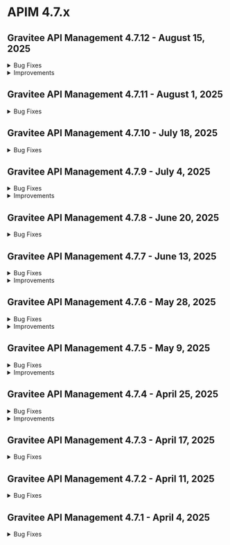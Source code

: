 # APIM 4.7.x
 
## Gravitee API Management 4.7.12 - August 15, 2025
<details>

<summary>Bug Fixes</summary>

**Gateway**

* Bump gravitee-endpoint-rabbitmq post APIM-10477 [#10741](https://github.com/gravitee-io/issues/issues/10741)

**Management API**

* Searching with ownerName in Developer Portal does not result in correct behaviour after a change in the group name. [#10380](https://github.com/gravitee-io/issues/issues/10380)
* The first deployments of a v2 API have a repeat publish number in the audit history [#10566](https://github.com/gravitee-io/issues/issues/10566)
* Updates to individual API endpoint configurations do not prompt the deploy API banner [#10568](https://github.com/gravitee-io/issues/issues/10568)
* V4 plan update without validation field can cause API error [#10660](https://github.com/gravitee-io/issues/issues/10660)
* Application creation error [#10717](https://github.com/gravitee-io/issues/issues/10717)
* Api not being able to be deploy when out of sync [#10725](https://github.com/gravitee-io/issues/issues/10725)
* Stale Search Index After API Ownership Transfer [#10730](https://github.com/gravitee-io/issues/issues/10730)

**Console**

* “Delete” button disappears for folders and pages when the browser window is too narrow [#10692](https://github.com/gravitee-io/issues/issues/10692)
* APIM Console - Long email in User Account causing display issue [#10734](https://github.com/gravitee-io/issues/issues/10734)

**Portal**

* Use of additional config metadata in portal API when creating applications [#10563](https://github.com/gravitee-io/issues/issues/10563)

**Other**

* Http code 0 in log list while log details gives a code 200 prevent correct count in analytics [#10607](https://github.com/gravitee-io/issues/issues/10607)
* \[gravitee-policy-kafka-acl] Partial authorization on a multi topics PRODUCE & FETCH [#10714](https://github.com/gravitee-io/issues/issues/10714)
* UI Bug: Management Console application logs headers are truncated/squished with long values [#10721](https://github.com/gravitee-io/issues/issues/10721)
* OOM error in gateway when management repository becomes unresponsive causes worker thread starvation and analytics reporter blockage [#10723](https://github.com/gravitee-io/issues/issues/10723)

</details>

<details>

<summary>Improvements</summary>

**Other**

* Update oas-validation policy's swagger-request-validator version [#10742](https://github.com/gravitee-io/issues/issues/10742)

</details>


 
## Gravitee API Management 4.7.11 - August 1, 2025
<details>

<summary>Bug Fixes</summary>

**Gateway**

* Heap memory possible leakage due to missing equals and hashcode methods on all fields. [#10701](https://github.com/gravitee-io/issues/issues/10701)

**Management API**

* Groups Mappings do not work if no Default Role is selected to API and Application [#10271](https://github.com/gravitee-io/issues/issues/10271)
* Sharding Tag Persists on API preview After Deletion [#10626](https://github.com/gravitee-io/issues/issues/10626)
* Unable to search by label for v4 APIs [#10671](https://github.com/gravitee-io/issues/issues/10671)
* If we send null for the groups field the value should not be updated in DB in any scenario (PO is a user, PO is a group, etc) [#10686](https://github.com/gravitee-io/issues/issues/10686)

**Console**

* The error key CLIENT_ABORTED_DURING_RESPONSE_ERROR is not present in the console UI. [#10683](https://github.com/gravitee-io/issues/issues/10683)

**Portal**

*  Portal Try it Out feature taking a long time to load [#10595](https://github.com/gravitee-io/issues/issues/10595)
* Openapi contracts with binary examples can not be read by the dev portal  [#10639](https://github.com/gravitee-io/issues/issues/10639)

**Other**

* JDBC Error in Gravitee when querying large number of applications using IN clause  [#10496](https://github.com/gravitee-io/issues/issues/10496)
* Console : Image Not Fitting Avatar Due to Aspect Ratio [#10649](https://github.com/gravitee-io/issues/issues/10649)

</details>


 
## Gravitee API Management 4.7.10 - July 18, 2025
<details>

<summary>Bug Fixes</summary>

**Gateway**

* Traceparent HTTP header is not available in the policy chain [#10511](https://github.com/gravitee-io/issues/issues/10511)
* Kafka TLS keystore loaded too many times [#10646](https://github.com/gravitee-io/issues/issues/10646)

**Management API**

* Wrong count in the analytics of API v4 [#10604](https://github.com/gravitee-io/issues/issues/10604)

**Console**

* Identity provider roles mapping UI bug [#10503](https://github.com/gravitee-io/issues/issues/10503)
* Instances of calling the groups endpoint on create V2 API page time out when a large number of groups exist [#10603](https://github.com/gravitee-io/issues/issues/10603)

**Other**

* Mock policy is not generated if the openAPI spec data uses a type of string and format of date-time [#10619](https://github.com/gravitee-io/issues/issues/10619)

</details>


 
## Gravitee API Management 4.7.9 - July 4, 2025
<details>

<summary>Bug Fixes</summary>

**Gateway**

* Hardcoded value for health check in 4.7 versions and above in docker images ( for both gateway and mapi ) [#10644](https://github.com/gravitee-io/issues/issues/10644)

**Management API**

* Subscriptions in the subscriptions tab of an application seem to only show the first 10 item [#10529](https://github.com/gravitee-io/issues/issues/10529)
* Users with both group inheritance and individual access to applications are limited in which applications to which they can subscribe [#10601](https://github.com/gravitee-io/issues/issues/10601)
* Hardcoded value for health check in 4.7 versions and above in docker images ( for both gateway and mapi ) [#10644](https://github.com/gravitee-io/issues/issues/10644)
* Using jsonPath in Assign Attributes policy prevents sending transformed body in HTTP Callout policy

**Console**

* Wrong display when adding a user to a group [#10558](https://github.com/gravitee-io/issues/issues/10558)
* Prevent API Modification for Unauthorized API Users [#10594](https://github.com/gravitee-io/issues/issues/10594)

**Portal**

* Subscriptions in the subscriptions tab of an application seem to only show the first 10 item [#10529](https://github.com/gravitee-io/issues/issues/10529)

**Other**

* Unable to add a group to an existing user using console [#10378](https://github.com/gravitee-io/issues/issues/10378)
* Console : Categories Page doesn't show updated image for any category [#10523](https://github.com/gravitee-io/issues/issues/10523)
* Primary owner Group should not be removed from an API  [#10580](https://github.com/gravitee-io/issues/issues/10580)
* Custom policy depending on gravitee-resource-oauth2-provider-generic  [#10620](https://github.com/gravitee-io/issues/issues/10620)

</details>

<details>

<summary>Improvements</summary>

**Gateway**

* Enable multi-tenant support for Dictionaries by default [#10637](https://github.com/gravitee-io/issues/issues/10637)

**Other**

* Increase character limit of condition field in flow_selectors table [#10560](https://github.com/gravitee-io/issues/issues/10560)

</details>



## Gravitee API Management 4.7.8 - June 20, 2025

<details>

<summary>Bug Fixes</summary>

**Gateway**

* Debug mode adding extra slash on endpoint [#10438](https://github.com/gravitee-io/issues/issues/10438)

**Console**

* No error message raised while deleting folder [#10608](https://github.com/gravitee-io/issues/issues/10608)

**Helm Charts**

* Multi-Tenant dictionaries: align values.yml and gravitee.yml [#10627](https://github.com/gravitee-io/issues/issues/10627)

**Other**

* Problem IP Filtering / Host resolving [#10592](https://github.com/gravitee-io/issues/issues/10592)
* Solace webhook subscription 500 internal server error [#10622](https://github.com/gravitee-io/issues/issues/10622)

</details>

## Gravitee API Management 4.7.7 - June 13, 2025

<details>

<summary>Bug Fixes</summary>

**Management API**

* Portal & Email/Webhook notification not working for registered user [#10387](https://github.com/gravitee-io/issues/issues/10387)
* Updated name of shared policy group is not reflected in the API's in which its being used [#10553](https://github.com/gravitee-io/issues/issues/10553)
* Custom metrics with a value of 1 appear as a question mark in Analytics [#10564](https://github.com/gravitee-io/issues/issues/10564)
* Specific API logging configuration causes warning messages [#10577](https://github.com/gravitee-io/issues/issues/10577)
* On API groups update, if the groups field is null it should keep its current value [#10581](https://github.com/gravitee-io/issues/issues/10581)
* Extra / is added in Context path in V4 API [#10606](https://github.com/gravitee-io/issues/issues/10606)

**Console**

* Groups are removed from V4 APIs when no changes are saved [#10590](https://github.com/gravitee-io/issues/issues/10590)

**Helm Charts**

* \[Helm] Management API configuration has wrong default logs path [#10524](https://github.com/gravitee-io/issues/issues/10524)

</details>

<details>

<summary>Improvements</summary>

**Gateway**

* Memory handling in gravitee entrypoint. [#10600](https://github.com/gravitee-io/issues/issues/10600)

**Management API**

* Memory handling in gravitee entrypoint. [#10600](https://github.com/gravitee-io/issues/issues/10600)

</details>

## Gravitee API Management 4.7.6 - May 28, 2025

<details>

<summary>Bug Fixes</summary>

**Gateway**

* Dictionaries are unable to be created with the same name across environments or organizations. [#10537](https://github.com/gravitee-io/issues/issues/10537)
* Status code 0 in Analytics when V4 emulation engine is activated [#10579](https://github.com/gravitee-io/issues/issues/10579)

**Management API**

* Intermittent errors when using request content and fire & forget in HTTP callout policy [#10424](https://github.com/gravitee-io/issues/issues/10424)
* Http Callout policy does not work with V4 emulation and Fire and forget [#10494](https://github.com/gravitee-io/issues/issues/10494)
* Tenant name verification issue [#10517](https://github.com/gravitee-io/issues/issues/10517)
* Alert filter doesn't show list of APIs in selection box. [#10532](https://github.com/gravitee-io/issues/issues/10532)
* Improve error logs in upgrader [#10535](https://github.com/gravitee-io/issues/issues/10535)
* Dictionaries are unable to be created with the same name across environments or organizations. [#10537](https://github.com/gravitee-io/issues/issues/10537)
* Alert is getting triggered, we are seeing it in the history tab, but we cannot see the alert in webhook. [#10550](https://github.com/gravitee-io/issues/issues/10550)
* Management transfer\_ownership API is allowing multiple primary owners on applications [#10572](https://github.com/gravitee-io/issues/issues/10572)
* Remove System.out.println statement [#10583](https://github.com/gravitee-io/issues/issues/10583)

**Console**

* Tenant name verification issue [#10517](https://github.com/gravitee-io/issues/issues/10517)
* Alert filter doesn't show list of APIs in selection box. [#10532](https://github.com/gravitee-io/issues/issues/10532)
* Groups page fails to load when too many groups exist because no pagination [#10538](https://github.com/gravitee-io/issues/issues/10538)
* Group management for APIs broken [#10542](https://github.com/gravitee-io/issues/issues/10542)
* Application filter 'not equals to' operator is unusable [#10546](https://github.com/gravitee-io/issues/issues/10546)
* \[Console] Add endpoint group creates an infinite loop [#10584](https://github.com/gravitee-io/issues/issues/10584)

**Helm Charts**

* Fix Elasticsearch dependency configuration of replicas in APIM helm chart [#10541](https://github.com/gravitee-io/issues/issues/10541)

</details>

<details>

<summary>Improvements</summary>

**Console**

* \[UI] Add text to indicate max image size allowed [#10561](https://github.com/gravitee-io/issues/issues/10561)

</details>

## Gravitee API Management 4.7.5 - May 9, 2025

<details>

<summary>Bug Fixes</summary>

**Gateway**

* CompositeByteBuf is creating a high volume of logs [#10539](https://github.com/gravitee-io/issues/issues/10539)
* Problems with HTTP code 502 because of keepalive

**Management API**

* Rollback does not work for the v4 emulation button [#10190](https://github.com/gravitee-io/issues/issues/10190)
* Application search does not work if search term pattern matches \_id pattern [#10487](https://github.com/gravitee-io/issues/issues/10487)

**Console**

* Local link to internal section dose not work in documentation [#10180](https://github.com/gravitee-io/issues/issues/10180)
* APIM API Throwing HTTP 500 On a Specific Returned Page [#10372](https://github.com/gravitee-io/issues/issues/10372)
* Settings-> Groups : 'Allows invitation via user search' is NOT working as expected [#10485](https://github.com/gravitee-io/issues/issues/10485)
* Application search does not work if search term pattern matches \_id pattern [#10487](https://github.com/gravitee-io/issues/issues/10487)
* UX problem in condition alerting threshold [#10514](https://github.com/gravitee-io/issues/issues/10514)

**Other**

* Response time different between log file and UI [#10301](https://github.com/gravitee-io/issues/issues/10301)
* Schema registry resource URL not fully taken into account [#10530](https://github.com/gravitee-io/issues/issues/10530)

</details>

<details>

<summary>Improvements</summary>

**Other**

* Use Gravitee GPG Key to sign RPM package [#10450](https://github.com/gravitee-io/issues/issues/10450)

</details>

## Gravitee API Management 4.7.4 - April 25, 2025

<details>

<summary>Bug Fixes</summary>

**Management API**

* Global Alert configuration page does not refresh properly after change [#10436](https://github.com/gravitee-io/issues/issues/10436)
* Issue with Policy Execution Order [#10486](https://github.com/gravitee-io/issues/issues/10486)

**Console**

* API Traffic Settings page is not visible for V4 Message APIs due to permission issue for default roles [#10386](https://github.com/gravitee-io/issues/issues/10386)

**Portal**

* Portal-Next shows all Unpublished apis [#10505](https://github.com/gravitee-io/issues/issues/10505)

</details>

<details>

<summary>Improvements</summary>

**Management API**

* Type of application is removed after update\[ApplicationType \[null] cannot be found]. [#10359](https://github.com/gravitee-io/issues/issues/10359)

</details>

## Gravitee API Management 4.7.3 - April 17, 2025

<details>

<summary>Bug Fixes</summary>

**Gateway**

* Bug in io.gravitee.connector.http.HttpConnection.java exceptionHandler [#10439](https://github.com/gravitee-io/issues/issues/10439)

**Console**

* Logs filter display Unpublished plan [#10480](https://github.com/gravitee-io/issues/issues/10480)

</details>

## Gravitee API Management 4.7.2 - April 11, 2025

<details>

<summary>Bug Fixes</summary>

**Gateway**

* XSLT Transformation not applied when in response phase of v4 APIs [#10354](https://github.com/gravitee-io/issues/issues/10354)
* IP filtering policy does not check all the IPs for a host in white/blacklist [#10373](https://github.com/gravitee-io/issues/issues/10373)
* Unbounded Gateway memory growth in Openshift Kubernetes cluster [#10483](https://github.com/gravitee-io/issues/issues/10483)

**Management API**

* Failed association of groups to APIs [#10211](https://github.com/gravitee-io/issues/issues/10211)
* Custom API Key not taken into account when created through API Plan [#10324](https://github.com/gravitee-io/issues/issues/10324)
* Prevent Primary Owner removal when updating application's membership via cURL [#10382](https://github.com/gravitee-io/issues/issues/10382)
* Data export inconsistencies in APIv4 (members, metadata, and plans) [#10459](https://github.com/gravitee-io/issues/issues/10459)
* v4 api : Unable to manage groups for all api types [#10471](https://github.com/gravitee-io/issues/issues/10471)
* Adding an unknown group id to excluded groups on a plan in v4 apis removes all excluded groups and prevents exports of the API [#10473](https://github.com/gravitee-io/issues/issues/10473)

**Console**

* Failed association of groups to APIs [#10211](https://github.com/gravitee-io/issues/issues/10211)
* V4 Flows cannot be duplicated or disabled [#10242](https://github.com/gravitee-io/issues/issues/10242)
* Unable to update Alert Rate Condition after clearing aggregation field [#10332](https://github.com/gravitee-io/issues/issues/10332)
* Newly created applications are not associated to groups that have "Associate automatically to every new application" enabled [#10457](https://github.com/gravitee-io/issues/issues/10457)
* Resolver parameter for JWT plan none accessible [#10476](https://github.com/gravitee-io/issues/issues/10476)

**Portal**

* Saved application alert in Dev Portal fails to display percentage value [#10446](https://github.com/gravitee-io/issues/issues/10446)
* Registration Confirmation URL incorrectly includes full path and query parameters [#10456](https://github.com/gravitee-io/issues/issues/10456)

</details>

## Gravitee API Management 4.7.1 - April 4, 2025

<details>

<summary>Bug Fixes</summary>

**Gateway**

* Gateway stops syncing apis after failing to connect to jdbc datasource [#10441](https://github.com/gravitee-io/issues/issues/10441)

**Management API**

* API key is not working for API subscriptions when we use Shared API key [#10122](https://github.com/gravitee-io/issues/issues/10122)
* Adding an unknown group id to excluded groups on a plan removes all excluded groups and prevents exports of the API [#10389](https://github.com/gravitee-io/issues/issues/10389)

**Console**

* API key is not working for API subscriptions when we use Shared API key [#10122](https://github.com/gravitee-io/issues/issues/10122)
* Account page broken in multi-environment installation [#10451](https://github.com/gravitee-io/issues/issues/10451)
* API Export does not "respect" selected export options [#10455](https://github.com/gravitee-io/issues/issues/10455)
* Display only http methods in debug mode tool [#10467](https://github.com/gravitee-io/issues/issues/10467)

**Portal**

* NewDevPortal - Swagger expands outside of allowed frame [#10461](https://github.com/gravitee-io/issues/issues/10461)
* Unable to show Swagger docs for Native api on Portal-Next [#10462](https://github.com/gravitee-io/issues/issues/10462)

**Other**

* Groups not automatically added to new applications when they should be [#10470](https://github.com/gravitee-io/issues/issues/10470)

</details>

